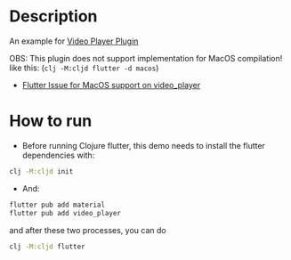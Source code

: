 # Description

An example for [Video Player Plugin](https://pub.dev/packages/video_player)

OBS: This plugin does not support implementation for MacOS compilation!
like this: (```clj -M:cljd flutter -d macos```)
* [Flutter Issue for MacOS support on video_player](https://github.com/flutter/flutter/issues/41688)

# How to run

- Before running Clojure flutter, this demo needs to install the flutter dependencies with:

```bash
clj -M:cljd init
```

- And:

```bash
flutter pub add material
flutter pub add video_player
```

and after these two processes, you can do

```bash
clj -M:cljd flutter
```
